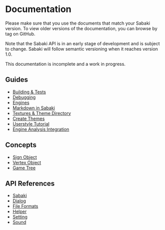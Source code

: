 # Documentation

Please make sure that you use the documents that match your Sabaki version. To
view older versions of the documentation, you can browse by tag on GitHub.

Note that the Sabaki API is in an early stage of development and is subject to
change. Sabaki will follow semantic versioning when it reaches version 1.0.

This documentation is incomplete and a work in progress.

## Guides

- [Building & Tests](guides/building-tests.md)
- [Debugging](guides/debugging.md)
- [Engines](guides/engines.md)
- [Markdown in Sabaki](guides/markdown.md)
- [Textures & Theme Directory](guides/theme-directory.md)
- [Create Themes](guides/create-themes.md)
- [Userstyle Tutorial](guides/userstyle-tutorial.md)
- [Engine Analysis Integration](guides/engine-analysis-integration.md)

## Concepts

- [Sign Object](api/sign.md)
- [Vertex Object](api/vertex.md)
- [Game Tree](api/gametree.md)

## API References

- [Sabaki](api/sabaki.md)
- [Dialog](api/dialog.md)
- [File Formats](api/fileformats.md)
- [Helper](api/helper.md)
- [Setting](api/setting.md)
- [Sound](api/sound.md)
